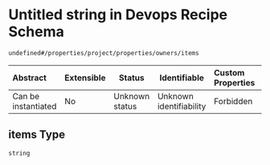 # Untitled string in Devops Recipe Schema

```txt
undefined#/properties/project/properties/owners/items
```




| Abstract            | Extensible | Status         | Identifiable            | Custom Properties | Additional Properties | Access Restrictions | Defined In                                                        |
| :------------------ | ---------- | -------------- | ----------------------- | :---------------- | --------------------- | ------------------- | ----------------------------------------------------------------- |
| Can be instantiated | No         | Unknown status | Unknown identifiability | Forbidden         | Allowed               | none                | [devops.schema.json\*](devops.schema.json "open original schema") |

## items Type

`string`
